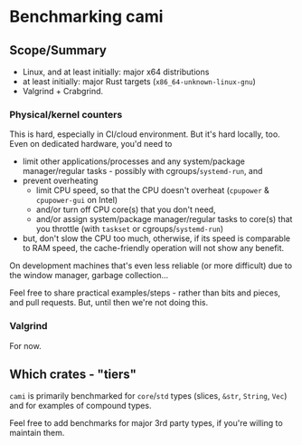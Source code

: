 # Benchmarking cami

## Scope/Summary

- Linux, and at least initially: major x64 distributions
- at least initially: major Rust targets (`x86_64-unknown-linux-gnu`)
- Valgrind + Crabgrind.

### Physical/kernel counters

This is hard, especially in CI/cloud environment. But it's hard locally, too. Even on dedicated
hardware, you'd need to
- limit other applications/processes and any system/package manager/regular tasks - possibly with
  cgroups/`systemd-run`, and
- prevent overheating
  - limit CPU speed, so that the CPU doesn't overheat (`cpupower` & `cpupower-gui` on Intel)
  - and/or turn off CPU core(s) that you don't need,
  - and/or assign system/package manager/regular tasks to core(s) that you throttle (with `taskset`
    or cgroups/`systemd-run`)
- but, don't slow the CPU too much, otherwise, if its speed is comparable to RAM speed, the
  cache-friendly operation will not show any benefit.

On development machines that's even less reliable (or more difficult) due to the window manager,
garbage collection...

Feel free to share practical examples/steps - rather than bits and pieces, and pull requests. But,
until then we're not doing this.

### Valgrind

For now.

## Which crates - "tiers"

`cami` is primarily benchmarked for `core`/`std` types (slices, `&str`, `String`, `Vec`) and for
examples of compound types.

Feel free to add benchmarks for major 3rd party types, if you're willing to maintain them.
